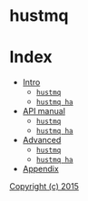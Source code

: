 hustmq
==

Index
==

* [Intro](intro/index.md)
    * [`hustmq`](intro/hustmq.md)
    * [`hustmq ha`](intro/ha.md)
* [API manual](api/index.md)
    * [`hustmq`](api/hustmq.md)
    * [`hustmq ha`](api/ha.md)
* [Advanced](advanced/index.md)
    * [`hustmq`](advanced/hustmq/index.md)
    * [`hustmq ha`](advanced/ha/index.md)
* [Appendix](appendix/index.md)

[Copyright (c) 2015](https://opensource.org/licenses/MIT)